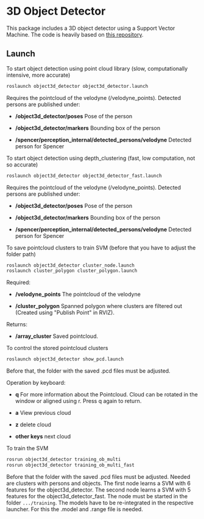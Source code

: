 # 3D Object Detector

This package includes a 3D object detector using a Support Vector Machine. The code is heavily based on [this repository](https://github.com/LCAS/online_learning).

## Launch
To start object detection using point cloud library (slow, computationally intensive, more accurate)
```bash
roslaunch object3d_detector object3d_detector.launch
```
Requires the pointcloud of the velodyne (/velodyne_points).
Detected persons are published under:

- **/object3d_detector/poses** Pose of the person

- **/object3d_detector/markers** Bounding box of the person

- **/spencer/perception_internal/detected_persons/velodyne** Detected person for Spencer


To start object detection using depth_clustering (fast, low computation, not so accurate)
```bash
roslaunch object3d_detector object3d_detector_fast.launch
```
Requires the pointcloud of the velodyne (/velodyne_points).
Detected persons are published under:

- **/object3d_detector/poses** Pose of the person

- **/object3d_detector/markers** Bounding box of the person

- **/spencer/perception_internal/detected_persons/velodyne** Detected person for Spencer


To save pointcloud clusters to train SVM (before that you have to adjust the folder path)
```bash
roslaunch object3d_detector cluster_node.launch
roslaunch cluster_polygon cluster_polygon.launch
```
Required:

- **/velodyne_points** The pointcloud of the velodyne

- **/cluster_polygon** Spanned polygon where clusters are filtered out (Created using "Publish Point" in RVIZ).

Returns:

- **/array_cluster** Saved pointcloud.


To control the stored pointcloud clusters
```bash
roslaunch object3d_detector show_pcd.launch
```
Before that, the folder with the saved .pcd files must be adjusted.

Operation by keyboard:

- **q** For more information about the Pointcloud. Cloud can be rotated in the window or aligned using r. Press q again to return.

- **a** View previous cloud

- **z** delete cloud

- **other keys** next cloud


To train the SVM
```bash
rosrun object3d_detector training_ob_multi
rosrun object3d_detector training_ob_multi_fast
```
Before that the folder with the saved .pcd files must be adjusted. Needed are clusters with persons and objects. The first node learns a SVM with 6 features for the object3d_detector. The second node learns a SVM with 5 features for the object3d_detector_fast. The node must be started in the folder `.../training`. The models have to be re-integrated in the respective launcher. For this the .model and .range file is needed.
